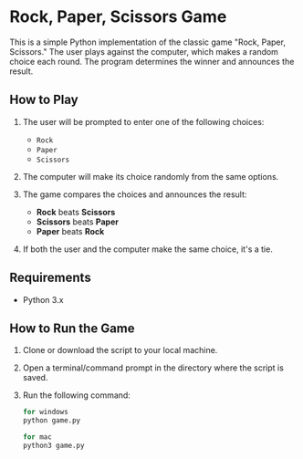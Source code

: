 # Rock, Paper, Scissors Game

This is a simple Python implementation of the classic game "Rock, Paper, Scissors." The user plays against the computer, which makes a random choice each round. The program determines the winner and announces the result.

## How to Play

1. The user will be prompted to enter one of the following choices:
   - `Rock`
   - `Paper`
   - `Scissors`
2. The computer will make its choice randomly from the same options.

3. The game compares the choices and announces the result:

   - **Rock** beats **Scissors**
   - **Scissors** beats **Paper**
   - **Paper** beats **Rock**

4. If both the user and the computer make the same choice, it's a tie.

## Requirements

- Python 3.x

## How to Run the Game

1. Clone or download the script to your local machine.
2. Open a terminal/command prompt in the directory where the script is saved.
3. Run the following command:

   ```bash
   for windows
   python game.py

   for mac
   python3 game.py
   ```
